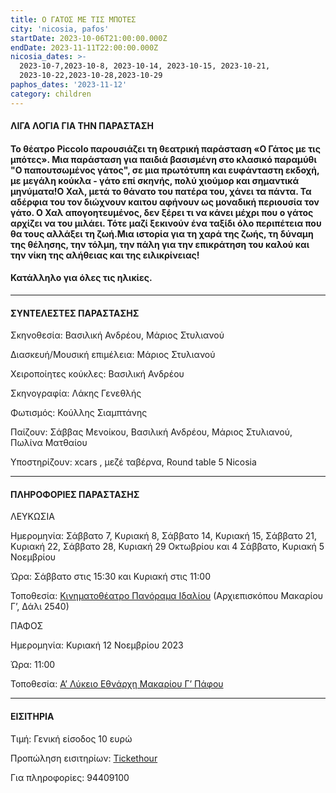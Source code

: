```yaml
---
title: Ο ΓΑΤΟΣ ΜΕ ΤΙΣ ΜΠΟΤΕΣ
city: 'nicosia, pafos'
startDate: 2023-10-06T21:00:00.000Z
endDate: 2023-11-11T22:00:00.000Z
nicosia_dates: >-
  2023-10-7,2023-10-8, 2023-10-14, 2023-10-15, 2023-10-21,
  2023-10-22,2023-10-28,2023-10-29
paphos_dates: '2023-11-12'
category: children
---
```


#### ΛΙΓΑ ΛΟΓΙΑ ΓΙΑ ΤΗΝ ΠΑΡΑΣΤΑΣΗ

#### Το θέατρο	Piccolo παρουσιάζει τη θεατρική παράσταση «Ο Γάτος με τις μπότες». Μια παράσταση για παιδιά βασισμένη στο κλασικό παραμύθι "Ο παπουτσωμένος γάτος", σε μια πρωτότυπη και ευφάνταστη εκδοχή, με μεγάλη κούκλα - γάτο επί σκηνής, πολύ χιούμορ και σημαντικά μηνύματα!Ο Χαλ, μετά το θάνατο του πατέρα του, χάνει τα πάντα. Τα αδέρφια του τον διώχνουν καιτου αφήνουν ως μοναδική περιουσία τον γάτο. Ο Χαλ απογοητευμένος, δεν ξέρει τι να κάνει μέχρι που ο γάτος αρχίζει να του μιλάει. Τότε μαζί ξεκινούν ένα ταξίδι όλο περιπέτεια που θα τους αλλάξει τη ζωή.Μια ιστορία για τη χαρά της ζωής, τη δύναμη της θέλησης, την τόλμη, την πάλη για την επικράτηση του καλού και την νίκη της αλήθειας και της ειλικρίνειας!

#### Κατάλληλο για όλες τις ηλικίες.

***

#### ΣΥΝΤΕΛΕΣΤΕΣ ΠΑΡΑΣΤΑΣΗΣ

Σκηνοθεσία: Βασιλική Ανδρέου, Μάριος Στυλιανού

Διασκευή/Μουσική επιμέλεια: Μάριος Στυλιανού

Χειροποίητες κούκλες: Βασιλική Ανδρέου

Σκηνογραφία: Λάκης Γενεθλής

Φωτισμός: Κούλλης Σιαμπτάνης

Παίζουν: Σάββας Μενοίκου, Βασιλική Ανδρέου, Μάριος Στυλιανού, Πωλίνα Ματθαίου

Υποστηρίζουν:	xcars , μεζέ ταβέρνα,	Round table 5 Nicosia

***

#### ΠΛΗΡΟΦΟΡΙΕΣ ΠΑΡΑΣΤΑΣΗΣ

ΛΕΥΚΩΣΙΑ

Ημερομηνία: Σάββατο 7, Κυριακή 8, Σάββατο 14, Κυριακή 15, Σάββατο 21, Κυριακή 22, Σάββατο 28, Κυριακή 29 Οκτωβρίου και 4 Σάββατο,  Κυριακή 5 Νοεμβρίου

Ώρα: Σάββατο στις 15:30 και Κυριακή στις 11:00

Τοποθεσία: [Κινηματοθέατρο Πανόραμα Ιδαλίου](https://www.google.com/maps/place/%CE%9A%CE%B9%CE%BD%CE%B7%CE%BC%CE%B1%CF%84%CE%BF%CE%B8%CE%AD%CE%B1%CF%84%CF%81%CE%BF+%CE%A0%CE%B1%CE%BD%CF%8C%CF%81%CE%B1%CE%BC%CE%B1+%CE%99%CE%B4%CE%B1%CE%BB%CE%AF%CE%BF%CF%85/@35.0246256,33.4182825,17z/data=!3m1!4b1!4m6!3m5!1s0x14de1f9e7b20b091:0x2739c8ae5f8d7c4b!8m2!3d35.0246212!4d33.4208574!16s%2Fg%2F11gf96r53y?entry=ttu) (Αρχιεπισκόπου Μακαρίου Γ’, Δάλι 2540)

ΠΑΦΟΣ

Ημερομηνία:  Κυριακή 12 Νοεμβρίου 2023

Ώρα: 11:00

Τοποθεσία: [Α’ Λύκειο Εθνάρχη Μακαρίου Γ’ Πάφου](https://www.google.com/maps/place/%CE%9B%CF%8D%CE%BA%CE%B5%CE%B9%CE%BF+%CE%91'+%CE%95%CE%B8%CE%BD%CE%AC%CF%81%CF%87%CE%B7+%CE%9C%CE%B1%CE%BA%CE%AC%CF%81%CE%B9%CE%BF%CF%85+%CE%93'+%CE%A0%CE%AC%CF%86%CE%BF%CF%85/@34.7742795,32.4215455,17z/data=!3m1!4b1!4m6!3m5!1s0x14e706f4b2acac83:0xf30a662c2ae9e43b!8m2!3d34.7742751!4d32.4241204!16s%2Fg%2F11g6wg47jm?entry=ttu)

***

#### ΕΙΣΙΤΗΡΙΑ

Τιμή: Γενική είσοδος 10 ευρώ

Προπώληση εισιτηρίων:	[Tickethour](https://shop.tickethour.com/showEventInformation.html?idEvent=4367)

Για πληροφορίες: 94409100
